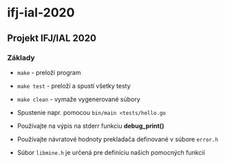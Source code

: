 # ifj-ial-2020

## Projekt IFJ/IAL 2020

### Základy

- `make` - preloží program
- `make test` - preloží a spustí všetky testy
- `make clean` - vymaže vygenerované súbory

- Spustenie napr. pomocou `bin/main <tests/hello.go`
- Používajte na výpis na stderr funkciu **debug_print()**
- Používajte návratové hodnoty prekladača definované v súbore `error.h` 
- Súbor `libmine.h` je určená pre definíciu našich pomocných funkcií
